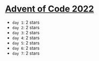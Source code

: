 # [Advent of Code 2022](https://adventofcode.com/2022)

- ``day 1``: 2 stars
- ``day 2``: 2 stars
- ``day 3``: 2 stars
- ``day 4``: 2 stars
- ``day 5``: 2 stars
- ``day 6``: 2 stars
- ``day 7``: 2 stars
